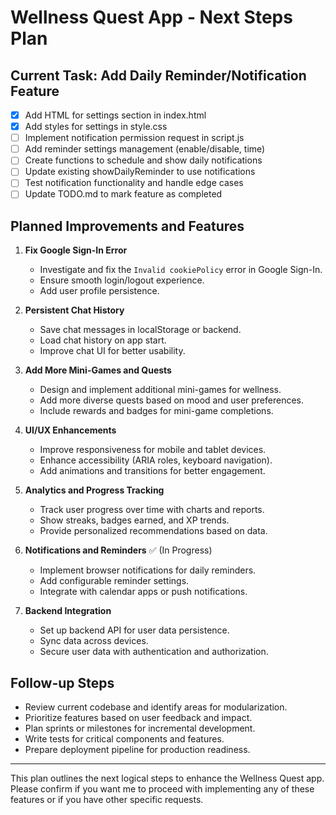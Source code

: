 # Wellness Quest App - Next Steps Plan

## Current Task: Add Daily Reminder/Notification Feature

- [x] Add HTML for settings section in index.html
- [x] Add styles for settings in style.css
- [ ] Implement notification permission request in script.js
- [ ] Add reminder settings management (enable/disable, time)
- [ ] Create functions to schedule and show daily notifications
- [ ] Update existing showDailyReminder to use notifications
- [ ] Test notification functionality and handle edge cases
- [ ] Update TODO.md to mark feature as completed

## Planned Improvements and Features

1. **Fix Google Sign-In Error**
   - Investigate and fix the `Invalid cookiePolicy` error in Google Sign-In.
   - Ensure smooth login/logout experience.
   - Add user profile persistence.

2. **Persistent Chat History**
   - Save chat messages in localStorage or backend.
   - Load chat history on app start.
   - Improve chat UI for better usability.

3. **Add More Mini-Games and Quests**
   - Design and implement additional mini-games for wellness.
   - Add more diverse quests based on mood and user preferences.
   - Include rewards and badges for mini-game completions.

4. **UI/UX Enhancements**
   - Improve responsiveness for mobile and tablet devices.
   - Enhance accessibility (ARIA roles, keyboard navigation).
   - Add animations and transitions for better engagement.

5. **Analytics and Progress Tracking**
   - Track user progress over time with charts and reports.
   - Show streaks, badges earned, and XP trends.
   - Provide personalized recommendations based on data.

6. **Notifications and Reminders** ✅ (In Progress)
   - Implement browser notifications for daily reminders.
   - Add configurable reminder settings.
   - Integrate with calendar apps or push notifications.

7. **Backend Integration**
   - Set up backend API for user data persistence.
   - Sync data across devices.
   - Secure user data with authentication and authorization.

## Follow-up Steps

- Review current codebase and identify areas for modularization.
- Prioritize features based on user feedback and impact.
- Plan sprints or milestones for incremental development.
- Write tests for critical components and features.
- Prepare deployment pipeline for production readiness.

---

This plan outlines the next logical steps to enhance the Wellness Quest app. Please confirm if you want me to proceed with implementing any of these features or if you have other specific requests.
